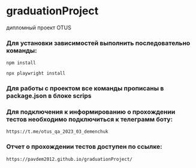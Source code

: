 # graduationProject
дипломный проект OTUS

### Для установки зависимостей выполнить последовательно команды:
`npm install`

`npx playwright install`

### Для работы с проектом все команды прописаны в package.json в блоке scrips


### Для подключения к информированию о прохождении тестов необходимо подключиться к телеграмм боту: 
`https://t.me/otus_qa_2023_03_demenchuk`

### Отчет о прохождении тестов доступен по ссылке: 

`https://pavdem2012.github.io/graduationProject/`

